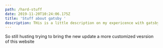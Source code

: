 ```yaml
---
path: /hard-stuff
date: 2019-11-20T10:24:06.175Z
title: 'Stuff about gatsby '
description: THis is a little description on my expericence with gatsby
---
```

So still husting trying to bring the new update  a more customized vesrsion of this website
